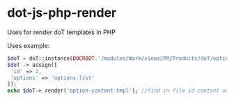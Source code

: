 # dot-js-php-render

Uses for render doT templates in PHP

Uses example:

```php
$doT = doT::instance(DOCROOT.'/modules/Work/views/PR/Products/doT/option-content.php', 1); // or first code of template in first arg
$doT -> assign([
 'id' => 2,
 'options' => 'options-list'
]);
echo $doT-> render('option-content-tmpl'); //find in file id content or just content
```
